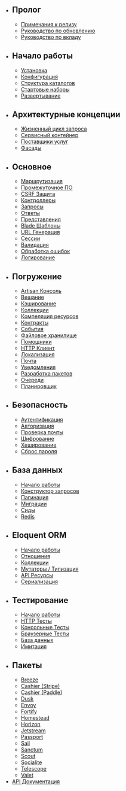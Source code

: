 - ## Пролог
    - [Примечания к релизу](/docs/{{version}}//docs/{{version}}/releases)
    - [Руководство по обновлению](/docs/{{version}}//docs/{{version}}/upgrade)
    - [Руководство по вкладу](/docs/{{version}}//docs/{{version}}/contributions)
- ## Начало работы
    - [Установка](/docs/{{version}}//docs/{{version}}/installation)
    - [Конфигурация](/docs/{{version}}//docs/{{version}}/configuration)
    - [Структура каталогов](/docs/{{version}}//docs/{{version}}/structure)
    - [Стартовые наборы](/docs/{{version}}//docs/{{version}}/starter-kits)
    - [Развертывание](/docs/{{version}}//docs/{{version}}/deployment)
- ## Архитектурные концепции
    - [Жизненный цикл запроса](/docs/{{version}}//docs/{{version}}/lifecycle)
    - [Сервисный контейнер](/docs/{{version}}//docs/{{version}}/container)
    - [Поставщики услуг](/docs/{{version}}//docs/{{version}}/providers)
    - [Фасады](/docs/{{version}}//docs/{{version}}/facades)
- ## Основное
    - [Маршрутизация](/docs/{{version}}//docs/{{version}}/routing)
    - [Промежуточное ПО](/docs/{{version}}//docs/{{version}}/middleware)
    - [CSRF Защита](/docs/{{version}}//docs/{{version}}/csrf)
    - [Контроллеры](/docs/{{version}}//docs/{{version}}/controllers)
    - [Запросы](/docs/{{version}}//docs/{{version}}/requests)
    - [Ответы](/docs/{{version}}//docs/{{version}}/responses)
    - [Представления](/docs/{{version}}//docs/{{version}}/views)
    - [Blade Шаблоны](/docs/{{version}}//docs/{{version}}/blade)
    - [URL Генерация](/docs/{{version}}//docs/{{version}}/urls)
    - [Сессии](/docs/{{version}}//docs/{{version}}/session)
    - [Валидация](/docs/{{version}}//docs/{{version}}/validation)
    - [Обработка ошибок](/docs/{{version}}//docs/{{version}}/errors)
    - [Логирование](/docs/{{version}}//docs/{{version}}/logging)
- ## Погружение
    - [Artisan Консоль](/docs/{{version}}//docs/{{version}}/artisan)
    - [Вещание](/docs/{{version}}//docs/{{version}}/broadcasting)
    - [Кэширование](/docs/{{version}}//docs/{{version}}/cache)
    - [Коллекции](/docs/{{version}}//docs/{{version}}/collections)
    - [Компеляция ресурсов](/docs/{{version}}//docs/{{version}}/mix)
    - [Контракты](/docs/{{version}}//docs/{{version}}/contracts)
    - [События](/docs/{{version}}//docs/{{version}}/events)
    - [Файловое хранилище](/docs/{{version}}//docs/{{version}}/filesystem)
    - [Помощники](/docs/{{version}}//docs/{{version}}/helpers)
    - [HTTP Клиент](/docs/{{version}}//docs/{{version}}/http-client)
    - [Локализация](/docs/{{version}}//docs/{{version}}/localization)
    - [Почта](/docs/{{version}}//docs/{{version}}/mail)
    - [Уведомления](/docs/{{version}}//docs/{{version}}/notifications)
    - [Разработка пакетов](/docs/{{version}}//docs/{{version}}/packages)
    - [Очереди](/docs/{{version}}//docs/{{version}}/queues)
    - [Планировщик](/docs/{{version}}//docs/{{version}}/scheduling)
- ## Безопасность
    - [Аутентификация](/docs/{{version}}//docs/{{version}}/authentication)
    - [Авторизация](/docs/{{version}}//docs/{{version}}/authorization)
    - [Проверка почты](/docs/{{version}}//docs/{{version}}/verification)
    - [Шифрование](/docs/{{version}}//docs/{{version}}/encryption)
    - [Хеширование](/docs/{{version}}//docs/{{version}}/hashing)
    - [Сброс пароля](/docs/{{version}}//docs/{{version}}/passwords)
- ## База данных
    - [Начало работы](/docs/{{version}}//docs/{{version}}/database)
    - [Конструктор запросов](/docs/{{version}}//docs/{{version}}/queries)
    - [Пагинация](/docs/{{version}}//docs/{{version}}/pagination)
    - [Миграции](/docs/{{version}}//docs/{{version}}/migrations)
    - [Сиды](/docs/{{version}}//docs/{{version}}/seeding)
    - [Redis](/docs/{{version}}//docs/{{version}}/redis)
- ## Eloquent ORM
    - [Начало работы](/docs/{{version}}//docs/{{version}}/eloquent)
    - [Отношения](/docs/{{version}}//docs/{{version}}/eloquent-relationships)
    - [Коллекции](/docs/{{version}}//docs/{{version}}/eloquent-collections)
    - [Мутаторы / Типизация](/docs/{{version}}//docs/{{version}}/eloquent-mutators)
    - [API Ресурсы](/docs/{{version}}//docs/{{version}}/eloquent-resources)
    - [Сериализация](/docs/{{version}}//docs/{{version}}/eloquent-serialization)
- ## Тестирование
    - [Начало работы](/docs/{{version}}//docs/{{version}}/testing)
    - [HTTP Тесты](/docs/{{version}}//docs/{{version}}/http-tests)
    - [Консольные Тесты](/docs/{{version}}//docs/{{version}}/console-tests)
    - [Браузерные Тесты](/docs/{{version}}//docs/{{version}}/dusk)
    - [База данных](/docs/{{version}}//docs/{{version}}/database-testing)
    - [Имитация](/docs/{{version}}//docs/{{version}}/mocking)
- ## Пакеты
    - [Breeze](/docs/{{version}}//docs/{{version}}/starter-kits#laravel-breeze)
    - [Cashier (Stripe)](/docs/{{version}}//docs/{{version}}/billing)
    - [Cashier (Paddle)](/docs/{{version}}//docs/{{version}}/cashier-paddle)
    - [Dusk](/docs/{{version}}//docs/{{version}}/dusk)
    - [Envoy](/docs/{{version}}//docs/{{version}}/envoy)
    - [Fortify](/docs/{{version}}//docs/{{version}}/fortify)
    - [Homestead](/docs/{{version}}//docs/{{version}}/homestead)
    - [Horizon](/docs/{{version}}//docs/{{version}}/horizon)
    - [Jetstream](https://jetstream.laravel.com)
    - [Passport](/docs/{{version}}//docs/{{version}}/passport)
    - [Sail](/docs/{{version}}//docs/{{version}}/sail)
    - [Sanctum](/docs/{{version}}//docs/{{version}}/sanctum)
    - [Scout](/docs/{{version}}//docs/{{version}}/scout)
    - [Socialite](/docs/{{version}}//docs/{{version}}/socialite)
    - [Telescope](/docs/{{version}}//docs/{{version}}/telescope)
    - [Valet](/docs/{{version}}//docs/{{version}}/valet)
- [API Документация](https://laravel.com/api/8.x)
